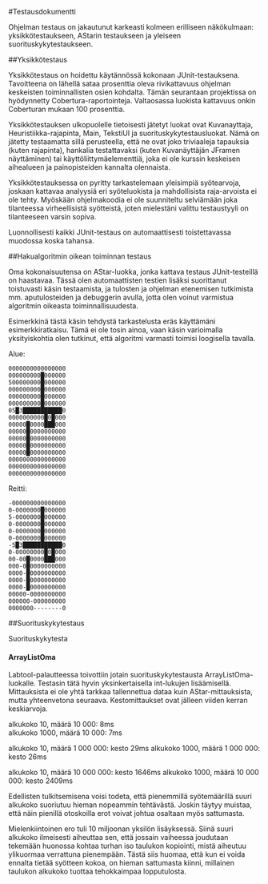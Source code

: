 #Testausdokumentti

Ohjelman testaus on jakautunut karkeasti kolmeen erilliseen näkökulmaan: yksikkötestaukseen, AStarin testaukseen ja yleiseen suorituskykytestaukseen.

##Yksikkötestaus

Yksikkötestaus on hoidettu käytännössä kokonaan JUnit-testauksena. Tavoitteena on lähellä sataa prosenttia oleva rivikattavuus ohjelman keskeisten toiminnallisten osien kohdalta. Tämän seurantaan projektissa on hyödynnetty Cobertura-raportointeja. Valtaosassa luokista kattavuus onkin Coberturan mukaan 100 prosenttia.

Yksikkötestauksen ulkopuolelle tietoisesti jätetyt luokat ovat Kuvanayttaja, Heuristiikka-rajapinta, Main, TekstiUI ja suorituskykytestausluokat. Nämä on jätetty testaamatta sillä perusteella, että ne ovat joko triviaaleja tapauksia (kuten rajapinta), hankalia testattavaksi (kuten Kuvanäyttäjän JFramen näyttäminen) tai käyttöliittymäelementtiä, joka ei ole kurssin keskeisen aihealueen ja painopisteiden kannalta olennaista.

Yksikkötestauksessa on pyritty tarkastelemaan yleisimpiä syötearvoja, joskaan kattavaa analyysiä eri syöteluokista ja mahdollisista raja-arvoista ei ole tehty. Myöskään ohjelmakoodia ei ole suunniteltu selviämään joka tilanteessa virheellisistä syötteistä, joten mielestäni valittu testaustyyli on tilanteeseen varsin sopiva.

Luonnollisesti kaikki JUnit-testaus on automaattisesti toistettavassa muodossa koska tahansa.

##Hakualgoritmin oikean toiminnan testaus

Oma kokonaisuutensa on AStar-luokka, jonka kattava testaus JUnit-testeillä on haastavaa. Tässä olen automaattisten testien lisäksi suorittanut toistuvasti käsin testaamista, ja tulosten ja ohjelman etenemisen tutkimista mm. aputulosteiden ja debuggerin avulla, jotta olen voinut varmistua algoritmin oikeasta toiminnallisuudesta.

Esimerkkinä tästä käsin tehdystä tarkastelusta eräs käyttämäni esimerkkiratkaisu. Tämä ei ole tosin ainoa, vaan käsin varioimalla yksityiskohtia olen tutkinut, että algoritmi varmasti toimisi loogisella tavalla.

Alue:

    0000000000000000
    000000000█000000
    500000000█000000
    000000000█000000
    000000000█000000
    000000000█000000
    05█3███████████0
    0000000000█0█000
    00000█0000███000
    00000█0000000000
    00000█0000000000
    00000█0000000000
    00000█0000000000
    0000000000000000
    0000000000000000
    0000000000000000

Reitti:

    -000000000000000
    0-0000000█000000
    5-0000000█000000
    0-0000000█000000
    0-0000000█000000
    0-0000000█000000
    -5█3███████████0
    0-00000000█0█000
    00-00█0000███000
    000-0█0000000000
    0000-█0000000000
    0000-█0000000000
    0000-█0000000000
    00000-0000000000
    000000-000000000
    0000000--------0


##Suorituskykytestaus

Suorituskykytesta



#### ArrayListOma

Labtool-palautteessa toivottiin jotain suorituskykytestausta ArrayListOma-luokalle. Testasin tätä hyvin yksinkertaisella int-lukujen lisäämisellä. Mittauksista ei ole yhtä tarkkaa tallennettua dataa kuin AStar-mittauksista, mutta yhteenvetona seuraava. Kestomittaukset ovat jälleen viiden kerran keskiarvoja.

alkukoko 10, määrä 10 000:       8ms       
alkukoko 1000, määrä 10 000:     7ms

alkukoko 10, määrä 1 000 000:    kesto 29ms
alkukoko 1000, määrä 1 000 000:  kesto 26ms

alkukoko 10, määrä 10 000 000:   kesto 1646ms
alkukoko 1000, määrä 10 000 000: kesto 2409ms

Edellisten tulkitsemisena voisi todeta, että pienemmillä syötemäärillä suuri alkukoko suoriutuu hieman nopeammin tehtävästä. Joskin täytyy muistaa, että näin pienillä otoskoilla erot voivat johtua osaltaan myös sattumasta.

Mielenkiintoinen ero tuli 10 miljoonan yksilön lisäyksessä. Siinä suuri alkukoko ilmeisesti aiheuttaa sen, että jossain vaiheessa joudutaan tekemään huonossa kohtaa turhan iso taulukon kopiointi, mistä aiheutuu ylikuormaa verrattuna pienempään. Tästä siis huomaa, että kun ei voida ennalta tietää syötteen kokoa, on hieman sattumasta kiinni, millainen taulukon alkukoko tuottaa tehokkaimpaa lopputulosta.

